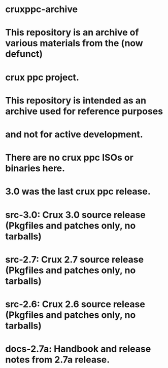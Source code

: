 # cruxppc-archive
#
#  This repository is an archive of various materials from the (now defunct) 
#  crux ppc project.
#
#  This repository is intended as an archive used for reference purposes
#  and not for active development.
#
#  There are no crux ppc ISOs or binaries here.
#
#  3.0 was the last crux ppc release.
#
#  src-3.0:  Crux 3.0 source release (Pkgfiles and patches only, no tarballs)
#  src-2.7:  Crux 2.7 source release (Pkgfiles and patches only, no tarballs)
#  src-2.6:  Crux 2.6 source release (Pkgfiles and patches only, no tarballs)
#
#  docs-2.7a:  Handbook and release notes from 2.7a release.
#


